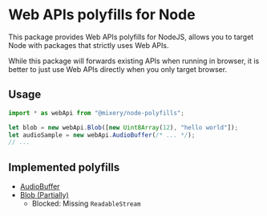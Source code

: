 # Web APIs polyfills for Node
This package provides Web APIs polyfills for NodeJS, allows you to target Node with packages that strictly uses Web APIs.

While this package will forwards existing APIs when running in browser, it is better to just use Web APIs directly when you only target browser.

## Usage
```ts
import * as webApi from "@mixery/node-polyfills";

let blob = new webApi.Blob([new Uint8Array(12), "hello world"]);
let audioSample = new webApi.AudioBuffer(/* ... */);
// ...
```

## Implemented polyfills
- [AudioBuffer](./src/AudioBuffer.ts)
- [Blob (Partially)](./src/Blob.ts)
  + Blocked: Missing ``ReadableStream``

